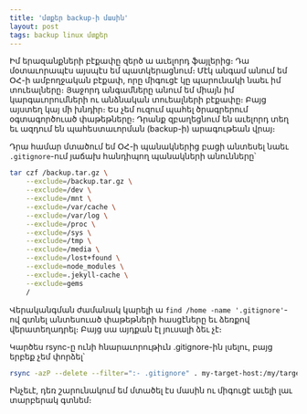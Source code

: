 ```yaml
---
title: 'մտքեր backup-ի մասին'
layout: post
tags: backup linux մտքեր
---
```


Իմ երազանքների բէքափը զերծ ա աւելորդ ֆայլերից։ Դա մօտաւորապէս այսպէս եմ պատկերացնում։ Մէկ անգամ անում եմ ՕՀ-ի ամբողջական բէքափ, որը միգուցէ կը պարունակի նաեւ իմ տուեալները։ Յաջորդ անգամները անում եմ միայն իմ կարգաւորումների ու անձնական տուեալների բէքափը։ Բայց այստեղ կայ մի խնդիր։ Ես չեմ ուզում պահել ծրագրերում օգտագործուած փաթեթները։ Դրանք զբաղեցնում են աւելորդ տեղ եւ ազդում են պահեստաւորման (backup-ի) արագութեան վրայ։

Դրա համար մտածում եմ ՕՀ-ի պանակներից բացի անտեսել նաեւ `.gitignore`-ում յաճախ հանդիպող պանակների անունները՝

```bash
tar czf /backup.tar.gz \
    --exclude=/backup.tar.gz \
    --exclude=/dev \
    --exclude=/mnt \
    --exclude=/var/cache \
    --exclude=/var/log \
    --exclude=/proc \
    --exclude=/sys \
    --exclude=/tmp \
    --exclude=/media \
    --exclude=/lost+found \
    --exclude=node_modules \
    --exclude=.jekyll-cache \
    --exclude=gems
    /
```

Վերականգման ժամանակ կարելի ա `find /home -name '.gitignore'`-ով գտնել անտեսուած փաթեթների հասցէները եւ ձեռքով վերատեղադրել։ Բայց սա այդքան էլ յուսալի ձեւ չէ։

Կարծես rsync-ը ունի հնարաւորութիւն .gitignore-ին լսելու, բայց երբեք չեմ փորձել՝

```bash
rsync -azP --delete --filter=":- .gitignore" . my-target-host:/my/target/directory
```

Ինչեւէ, դեռ շարունակում եմ մտածել էս մասին ու միգուցէ աւելի լաւ տարբերակ գտնեմ։
